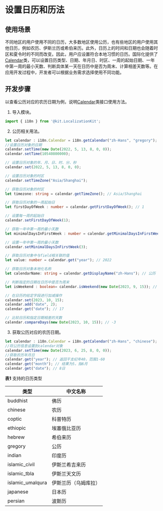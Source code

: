 # 设置日历和历法

## 使用场景

不同地区的用户使用不同的日历，大多数地区使用公历，也有些地区的用户使用其他日历，例如农历、伊斯兰历或希伯来历。此外，日历上的时间和日期也会随着时区和夏令时的不同而改变。因此，用户应设置符合本地习惯的日历。国际化提供了[Calendar](../reference/apis-localization-kit/js-apis-i18n.md#calendar8)类，可以设置日历类型、日期、年月日、时区、一周的起始日期、一年中第一周的最小天数、判断具体某一天在日历中是否为周末、计算相差天数等。在应用开发过程中，开发者可以根据业务需求选择使用不同功能。

## 开发步骤

以查看公历对应的农历日期为例，说明[Calendar](../reference/apis-localization-kit/js-apis-i18n.md#calendar8)类接口使用方法。

1. 导入模块。

```ts
import { i18n } from '@kit.LocalizationKit';
```

2. 公历相关用法。

```ts
let calendar : i18n.Calendar = i18n.getCalendar("zh-Hans", "gregory");
//设置日历对象的日期
calendar.setTime(new Date(2022, 5, 13, 8, 0, 0));
calendar.setTime(10540800000);

// 设置日历对象的年、月、日、时、分、秒
calendar.set(2022, 5, 13, 8, 0, 0);

// 设置日历对象的时区
calendar.setTimeZone("Asia/Shanghai");

// 获取日历对象的时区
let timezone: string = calendar.getTimeZone(); // Asia/Shanghai

// 获取日历对象的一周起始日
let firstDayOfWeek : number = calendar.getFirstDayOfWeek(); // 1

// 设置每一周的起始日
calendar.setFirstDayOfWeek(1);

// 获取一年中第一周的最小天数
let minimalDaysInFirstWeek : number = calendar.getMinimalDaysInFirstWeek(); // 1

// 设置一年中第一周的最小天数
calendar.setMinimalDaysInFirstWeek(3);

// 获取日历对象中与field相关联的值
let value: number = calendar.get("year"); // 2022

// 获取日历对象本地化名称
let calendarName: string = calendar.getDisplayName("zh-Hans"); // 公历

// 判断指定的日期在日历中是否为周末
let isWeekend : boolean= calendar.isWeekend(new Date(2023, 9, 15)); // true

// 在日历的给定字段进行加减操作
calendar.set(2023, 10, 15);
calendar.add("date", 2);
calendar.get("date"); // 17

// 比较日历和指定日期相差的天数
calendar.compareDays(new Date(2023, 10, 15)); // -3
```

3. 获取公历对应的农历日期。

```ts
let calendar : i18n.Calendar = i18n.getCalendar("zh-Hans", "chinese");
//将公历信息设置到calendar对象
calendar.setTime(new Date(2023, 6, 25, 8, 0, 0));
//获取农历年月日
calendar.get("year"); // 返回干支纪年40，范围1-60
calendar.get("month"); // 结果为5，指6月
calendar.get("date"); // 8日
```

**表1** 支持的日历类型

| 类型 | 中文名称 | 
| -------- | -------- |
| buddhist | 佛历 | 
| chinese | 农历 | 
| coptic | 科普特历 | 
| ethiopic | 埃塞俄比亚历 | 
| hebrew | 希伯来历 | 
| gregory | 公历 | 
| indian | 印度历 | 
| islamic_civil | 伊斯兰希吉来历 | 
| islamic_tbla | 伊斯兰天文历 | 
| islamic_umalqura | 伊斯兰历（乌姆库拉） | 
| japanese | 日本历 | 
| persian | 波斯历 | 
